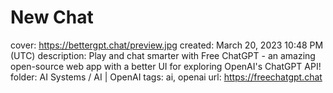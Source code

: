 # New Chat

cover: https://bettergpt.chat/preview.jpg
created: March 20, 2023 10:48 PM (UTC)
description: Play and chat smarter with Free ChatGPT - an amazing open-source web app with a better UI for exploring OpenAI's ChatGPT API!
folder: AI Systems / AI | OpenAI
tags: ai, openai
url: https://freechatgpt.chat